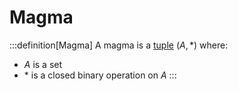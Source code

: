 # Magma

:::definition[Magma]
A magma is a [tuple]() $(A, *)$ where:
* $A$ is a set
* $*$ is a closed binary operation on $A$
:::
